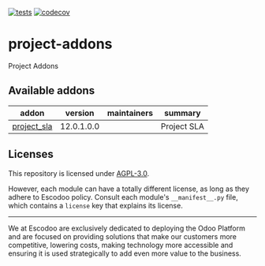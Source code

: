 <!-- [![Runbot Status](https://runbot.odoo-community.org/runbot/badge/flat//12.0.svg)](https://runbot.odoo-community.org/runbot/repo/github-com-oca-project-addons-) -->
<!-- [![Build Status](https://travis-ci.com/Escodoo/project-addons.svg?branch=12.0)](https://travis-ci.com/Escodoo/project-addons) -->
[![tests](https://github.com/Escodoo/project-addons/actions/workflows/test.yml/badge.svg)](https://github.com/Escodoo/project-addons/actions/workflows/test.yml)
[![codecov](https://codecov.io/gh/Escodoo/project-addons/branch/12.0/graph/badge.svg)](https://codecov.io/gh/Escodoo/project-addons)
<!-- [![Translation Status](https://translation.odoo-community.org/widgets/project-addons-12-0/-/svg-badge.svg)](https://translation.odoo-community.org/engage/project-addons-12-0/?utm_source=widget) -->

<!-- /!\ do not modify above this line -->

# project-addons

Project Addons

<!-- /!\ do not modify below this line -->

<!-- prettier-ignore-start -->

[//]: # (addons)

Available addons
----------------
addon | version | maintainers | summary
--- | --- | --- | ---
[project_sla](project_sla/) | 12.0.1.0.0 |  | Project SLA

[//]: # (end addons)

<!-- prettier-ignore-end -->

## Licenses

This repository is licensed under [AGPL-3.0](LICENSE).

However, each module can have a totally different license, as long as they adhere to Escodoo
policy. Consult each module's `__manifest__.py` file, which contains a `license` key
that explains its license.

----

We at Escodoo are exclusively dedicated to deploying the Odoo Platform and are
focused on providing solutions that make our customers more competitive, lowering
costs, making technology more accessible and ensuring it is used strategically to
add even more value to the business.
